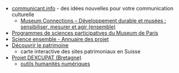 - [communicant.info](https://communicant.info/) - des idées nouvelles pour votre communication culturelle
	- [Museum Connections – Développement durable et musées : sensibiliser, mesurer et agir (ensemble)](https://communicant.info/museum-connections-developpement-durable-et-musees-sensibiliser-mesurer-et-agir-ensemble)
- [Programmes de sciences participatives du Museum de Paris](https://www.mnhn.fr/fr/participer-a-la-science)
- [Science ensemble - Annuaire des projet](https://www.science-ensemble.org/projets)
- [Découvrir le patrimoine](https://rundgaenge.heimatschutz.ch/fr)
	- carte interactive des sites patrimoniaux en Suisse
- [Projet DEXCUPAT (Bretagne)](https://www.mshb.fr/projets_mshb/dexcupat/7782/)
	- [outils humanités numériques](https://www.mshb.fr/les-plateformes-outils-services)